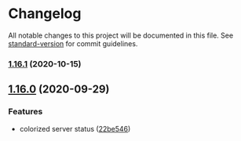 # Changelog

All notable changes to this project will be documented in this file. See [standard-version](https://github.com/conventional-changelog/standard-version) for commit guidelines.

### [1.16.1](https://github.com/potpiejimmy/txm-cli/compare/v1.16.0...v1.16.1) (2020-10-15)

## [1.16.0](https://github.com/potpiejimmy/txm-cli/compare/v0.15.1...v1.16.0) (2020-09-29)


### Features

* colorized server status ([22be546](https://github.com/potpiejimmy/txm-cli/commit/22be5461c8a6bdc2e593de5a1949fb5694ffb392))
